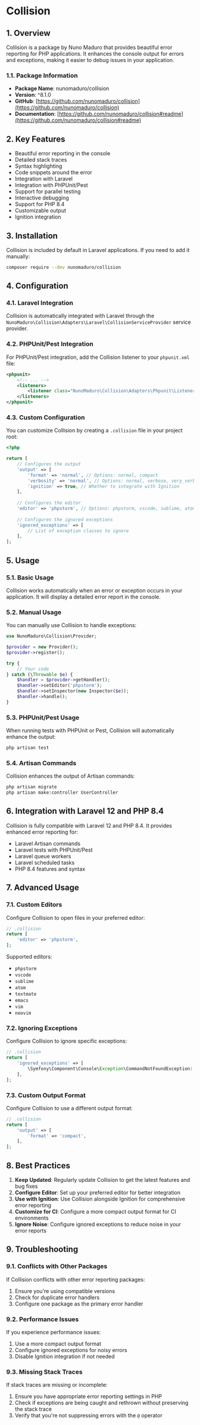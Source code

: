 # Collision

## 1. Overview

Collision is a package by Nuno Maduro that provides beautiful error reporting for PHP applications. It enhances the console output for errors and exceptions, making it easier to debug issues in your application.

### 1.1. Package Information

- **Package Name**: nunomaduro/collision
- **Version**: ^8.1.0
- **GitHub**: [https://github.com/nunomaduro/collision](https://github.com/nunomaduro/collision)
- **Documentation**: [https://github.com/nunomaduro/collision#readme](https://github.com/nunomaduro/collision#readme)

## 2. Key Features

- Beautiful error reporting in the console
- Detailed stack traces
- Syntax highlighting
- Code snippets around the error
- Integration with Laravel
- Integration with PHPUnit/Pest
- Support for parallel testing
- Interactive debugging
- Support for PHP 8.4
- Customizable output
- Ignition integration

## 3. Installation

Collision is included by default in Laravel applications. If you need to add it manually:

```bash
composer require --dev nunomaduro/collision
```

## 4. Configuration

### 4.1. Laravel Integration

Collision is automatically integrated with Laravel through the `NunoMaduro\Collision\Adapters\Laravel\CollisionServiceProvider` service provider.

### 4.2. PHPUnit/Pest Integration

For PHPUnit/Pest integration, add the Collision listener to your `phpunit.xml` file:

```xml
<phpunit>
    <!-- ... -->
    <listeners>
        <listener class="NunoMaduro\Collision\Adapters\Phpunit\Listener" />
    </listeners>
</phpunit>
```

### 4.3. Custom Configuration

You can customize Collision by creating a `.collision` file in your project root:

```php
<?php

return [
    // Configures the output
    'output' => [
        'format' => 'normal', // Options: normal, compact
        'verbosity' => 'normal', // Options: normal, verbose, very_verbose, debug
        'ignition' => true, // Whether to integrate with Ignition
    ],
    
    // Configures the editor
    'editor' => 'phpstorm', // Options: phpstorm, vscode, sublime, atom, textmate
    
    // Configures the ignored exceptions
    'ignored_exceptions' => [
        // List of exception classes to ignore
    ],
];
```

## 5. Usage

### 5.1. Basic Usage

Collision works automatically when an error or exception occurs in your application. It will display a detailed error report in the console.

### 5.2. Manual Usage

You can manually use Collision to handle exceptions:

```php
use NunoMaduro\Collision\Provider;

$provider = new Provider();
$provider->register();

try {
    // Your code
} catch (\Throwable $e) {
    $handler = $provider->getHandler();
    $handler->setEditor('phpstorm');
    $handler->setInspector(new Inspector($e));
    $handler->handle();
}
```

### 5.3. PHPUnit/Pest Usage

When running tests with PHPUnit or Pest, Collision will automatically enhance the output:

```bash
php artisan test
```

### 5.4. Artisan Commands

Collision enhances the output of Artisan commands:

```bash
php artisan migrate
php artisan make:controller UserController
```

## 6. Integration with Laravel 12 and PHP 8.4

Collision is fully compatible with Laravel 12 and PHP 8.4. It provides enhanced error reporting for:

- Laravel Artisan commands
- Laravel tests with PHPUnit/Pest
- Laravel queue workers
- Laravel scheduled tasks
- PHP 8.4 features and syntax

## 7. Advanced Usage

### 7.1. Custom Editors

Configure Collision to open files in your preferred editor:

```php
// .collision
return [
    'editor' => 'phpstorm',
];
```

Supported editors:
- `phpstorm`
- `vscode`
- `sublime`
- `atom`
- `textmate`
- `emacs`
- `vim`
- `neovim`

### 7.2. Ignoring Exceptions

Configure Collision to ignore specific exceptions:

```php
// .collision
return [
    'ignored_exceptions' => [
        \Symfony\Component\Console\Exception\CommandNotFoundException::class,
    ],
];
```

### 7.3. Custom Output Format

Configure Collision to use a different output format:

```php
// .collision
return [
    'output' => [
        'format' => 'compact',
    ],
];
```

## 8. Best Practices

1. **Keep Updated**: Regularly update Collision to get the latest features and bug fixes
2. **Configure Editor**: Set up your preferred editor for better integration
3. **Use with Ignition**: Use Collision alongside Ignition for comprehensive error reporting
4. **Customize for CI**: Configure a more compact output format for CI environments
5. **Ignore Noise**: Configure ignored exceptions to reduce noise in your error reports

## 9. Troubleshooting

### 9.1. Conflicts with Other Packages

If Collision conflicts with other error reporting packages:

1. Ensure you're using compatible versions
2. Check for duplicate error handlers
3. Configure one package as the primary error handler

### 9.2. Performance Issues

If you experience performance issues:

1. Use a more compact output format
2. Configure ignored exceptions for noisy errors
3. Disable Ignition integration if not needed

### 9.3. Missing Stack Traces

If stack traces are missing or incomplete:

1. Ensure you have appropriate error reporting settings in PHP
2. Check if exceptions are being caught and rethrown without preserving the stack trace
3. Verify that you're not suppressing errors with the `@` operator
